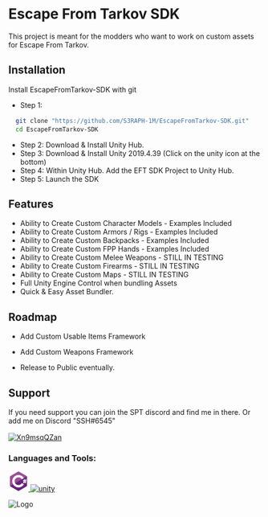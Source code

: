 
# Escape From Tarkov SDK

This project is meant for the modders who want to work on custom assets for Escape From Tarkov.












## Installation

Install EscapeFromTarkov-SDK with git
- Step 1: 
```bash
  git clone "https://github.com/S3RAPH-1M/EscapeFromTarkov-SDK.git"
  cd EscapeFromTarkov-SDK
```
- Step 2: Download & Install Unity Hub. 
- Step 3: Download & Install Unity 2019.4.39 (Click on the unity icon at the bottom)
- Step 4: Within Unity Hub. Add the EFT SDK Project to Unity Hub.
- Step 5: Launch the SDK
    
## Features

- Ability to Create Custom Character Models - Examples Included
- Ability to Create Custom Armors / Rigs - Examples Included
- Ability to Create Custom Backpacks - Examples Included
- Ability to Create Custom FPP Hands - Examples Included
- Ability to Create Custom Melee Weapons - STILL IN TESTING
- Ability to Create Custom Firearms - STILL IN TESTING
- Ability to Create Custom Maps - STILL IN  TESTING
- Full Unity Engine Control when bundling Assets
- Quick & Easy Asset Bundler.





## Roadmap

- Add Custom Usable Items Framework

- Add Custom Weapons Framework

- Release to Public eventually.


## Support

If you need support you can join the SPT discord and find me in there. Or add me on Discord "SSH#6545"


<p align="left">
<a href="https://discord.gg/Xn9msqQZan" target="blank"><img align="center" src="https://raw.githubusercontent.com/rahuldkjain/github-profile-readme-generator/master/src/images/icons/Social/discord.svg" alt="Xn9msqQZan" height="30" width="40" /></a>
</p>










<h3 align="left">Languages and Tools:</h3>
<p align="left"> <a href="https://www.w3schools.com/cs/" target="_blank" rel="noreferrer"> <img src="https://raw.githubusercontent.com/devicons/devicon/master/icons/csharp/csharp-original.svg" alt="csharp" width="40" height="40"/> </a> <a href="https://unity.com/releases/editor/whats-new/2019.4.39" target="_blank" rel="noreferrer"> <img src="https://www.vectorlogo.zone/logos/unity3d/unity3d-icon.svg" alt="unity" width="40" height="40"/> </a> </p>

![Logo](https://servphcorpp.com/u/h4k2q.png)
